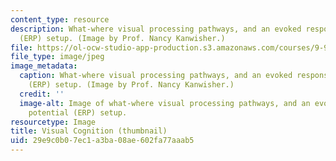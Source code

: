 ```yaml
---
content_type: resource
description: What-where visual processing pathways, and an evoked response potential
  (ERP) setup. (Image by Prof. Nancy Kanwisher.)
file: https://ol-ocw-studio-app-production.s3.amazonaws.com/courses/9-916-modularity-domain-specificity-and-the-organization-of-knowledge-fall-2001/29e9c0b07ec1a3ba08ae602fa77aaab5_9-916f01-th.jpg
file_type: image/jpeg
image_metadata:
  caption: What-where visual processing pathways, and an evoked response potential
    (ERP) setup. (Image by Prof. Nancy Kanwisher.)
  credit: ''
  image-alt: Image of what-where visual processing pathways, and an evoked response
    potential (ERP) setup.
resourcetype: Image
title: Visual Cognition (thumbnail)
uid: 29e9c0b0-7ec1-a3ba-08ae-602fa77aaab5
---
```

